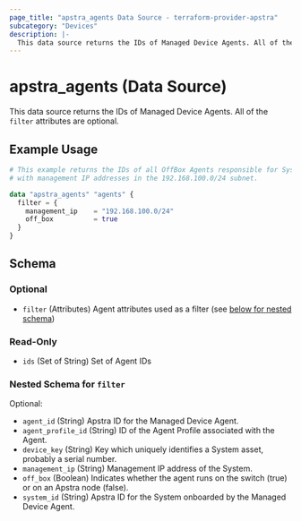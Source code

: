 ```yaml
---
page_title: "apstra_agents Data Source - terraform-provider-apstra"
subcategory: "Devices"
description: |-
  This data source returns the IDs of Managed Device Agents. All of the filter attributes are optional.
---
```


# apstra_agents (Data Source)

This data source returns the IDs of Managed Device Agents. All of the `filter` attributes are optional.


## Example Usage

```terraform
# This example returns the IDs of all OffBox Agents responsible for Systems
# with management IP addresses in the 192.168.100.0/24 subnet.

data "apstra_agents" "agents" {
  filter = {
    management_ip    = "192.168.100.0/24"
    off_box          = true
  }
}
```

<!-- schema generated by tfplugindocs -->
## Schema

### Optional

- `filter` (Attributes) Agent attributes used as a filter (see [below for nested schema](#nestedatt--filter))

### Read-Only

- `ids` (Set of String) Set of Agent IDs

<a id="nestedatt--filter"></a>
### Nested Schema for `filter`

Optional:

- `agent_id` (String) Apstra ID for the Managed Device Agent.
- `agent_profile_id` (String) ID of the Agent Profile associated with the Agent.
- `device_key` (String) Key which uniquely identifies a System asset, probably a serial number.
- `management_ip` (String) Management IP address of the System.
- `off_box` (Boolean) Indicates whether the agent runs on the switch (true) or on an Apstra node (false).
- `system_id` (String) Apstra ID for the System onboarded by the Managed Device Agent.

